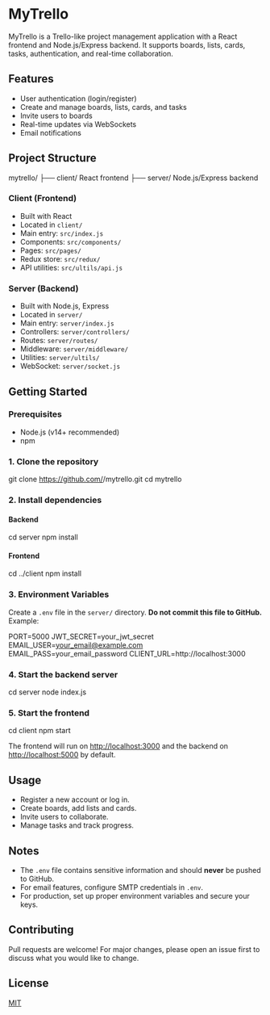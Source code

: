 # MyTrello

MyTrello is a Trello-like project management application with a React frontend and Node.js/Express backend. It supports boards, lists, cards, tasks, authentication, and real-time collaboration.

## Features
- User authentication (login/register)
- Create and manage boards, lists, cards, and tasks
- Invite users to boards
- Real-time updates via WebSockets
- Email notifications

## Project Structure

mytrello/
├── client/   React frontend
├── server/   Node.js/Express backend


### Client (Frontend)
- Built with React
- Located in `client/`
- Main entry: `src/index.js`
- Components: `src/components/`
- Pages: `src/pages/`
- Redux store: `src/redux/`
- API utilities: `src/ultils/api.js`

### Server (Backend)
- Built with Node.js, Express
- Located in `server/`
- Main entry: `server/index.js`
- Controllers: `server/controllers/`
- Routes: `server/routes/`
- Middleware: `server/middleware/`
- Utilities: `server/ultils/`
- WebSocket: `server/socket.js`

## Getting Started

### Prerequisites
- Node.js (v14+ recommended)
- npm

### 1. Clone the repository

git clone https://github.com/<your-username>/mytrello.git
cd mytrello


### 2. Install dependencies
#### Backend

cd server
npm install

#### Frontend

cd ../client
npm install


### 3. Environment Variables
Create a `.env` file in the `server/` directory. **Do not commit this file to GitHub.**
Example:

PORT=5000
JWT_SECRET=your_jwt_secret
EMAIL_USER=your_email@example.com
EMAIL_PASS=your_email_password
CLIENT_URL=http://localhost:3000


### 4. Start the backend server

cd server
node index.js


### 5. Start the frontend

cd client
npm start


The frontend will run on [http://localhost:3000](http://localhost:3000) and the backend on [http://localhost:5000](http://localhost:5000) by default.

## Usage
- Register a new account or log in.
- Create boards, add lists and cards.
- Invite users to collaborate.
- Manage tasks and track progress.

## Notes
- The `.env` file contains sensitive information and should **never** be pushed to GitHub.
- For email features, configure SMTP credentials in `.env`.
- For production, set up proper environment variables and secure your keys.

## Contributing
Pull requests are welcome! For major changes, please open an issue first to discuss what you would like to change.

## License
[MIT](LICENSE)

